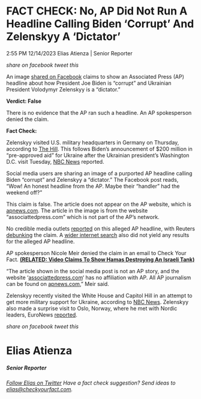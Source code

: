 FACT CHECK: No, AP Did Not Run A Headline Calling Biden ‘Corrupt’ And Zelenskyy A ‘Dictator’
============================================================================================

2:55 PM 12/14/2023 Elias Atienza | Senior Reporter

_share on facebook_ _tweet this_

 

An image [shared on Facebook](https://www.facebook.com/Farvoyager/posts/pfbid0j9wPBx6pjHRbZiS6GzUcLD5bH133GZBad9wqjg3QdzoTDHfFXdYuQjd2sAwmUvaDl) claims to show an Associated Press (AP) headline about how President Joe Biden is “corrupt” and Ukrainian President Volodymyr Zelenskyy is a “dictator.”  

**Verdict: False**

 

There is no evidence that the AP ran such a headline. An AP spokesperson denied the claim.

**Fact Check:**

Zelenskyy visited U.S. military headquarters in Germany on Thursday, according to [The Hill](https://thehill.com/homenews/ap/ap-politics/ap-zelenskyy-makes-first-visit-to-us-military-headquarters-in-germany-voices-optimism-about-us-aid/). This follows Biden’s announcement of $200 million in “pre-approved aid” for Ukraine after the Ukrainian president’s Washington D.C. visit Tuesday, [NBC News](https://www.nbcnews.com/politics/white-house/zelenskyy-biden-meet-ukraine-aid-package-stalls-congress-rcna129179) reported.

 

Social media users are sharing an image of a purported AP headline calling Biden “corrupt” and Zelenskyy a “dictator.” The Facebook post reads, “Wow! An honest headline from the AP. Maybe their “handler” had the weekend off?”

This claim is false. The article does not appear on the AP website, which is [apnews.com](https://apnews.com/). The article in the image is from the website “associattedpress.com” which is not part of the AP’s network.

No credible media outlets [reported](https://www.google.com/search?q=associated+press+biden+corrupt&sca_esv=590945601&tbm=nws&source=lnms&sa=X&ved=2ahUKEwi2vqOFvo-DAxWlI0QIHZkkCXQQ_AUoAXoECAEQAw&biw=1440&bih=813&dpr=2) on this alleged AP headline, with Reuters [debunking](https://www.reuters.com/fact-check/ap-didnt-run-headline-calling-biden-corrupt-zelenskiy-dictator-2023-12-13/) the claim. A [wider internet search](https://www.google.com/search?q=associated+press+biden+corrupt&oq=associated+press+biden+corrupt&gs_lcrp=EgZjaHJvbWUyBggAEEUYOTIHCAEQIRigATIHCAIQIRigAdIBCDQ5OTNqMWo0qAIAsAIA&sourceid=chrome&ie=UTF-8) also did not yield any results for the alleged AP headline.

 

AP spokesperson Nicole Meir denied the claim in an email to Check Your Fact. **[(RELATED: Video Claims To Show Hamas Destroying An Israeli Tank)](https://checkyourfact.com/2023/10/10/fact-check-video-hamas-israeli-tank/)**

“The article shown in the social media post is not an AP story, and the website ‘[associattedpress.com](http://associattedpress.com/)‘ has no affiliation with AP. All AP journalism can be found on [apnews.com](https://apnews.com/),” Meir said.

Zelenskyy recently visited the White House and Capitol Hill in an attempt to get more military support for Ukraine, according to [NBC News](https://www.nbcnews.com/politics/white-house/live-blog/zelenskyy-biden-ukraine-congress-live-updates-rcna129211). Zelenskyy also made a surprise visit to Oslo, Norway, where he met with Nordic leaders, EuroNews [reported](https://www.euronews.com/2023/12/13/ukrainian-president-zelenskyy-meets-nordic-leaders-in-oslo).

_share on facebook_ _tweet this_

Elias Atienza
=============

##### Senior Reporter

_[Follow Elias on Twitter](https://twitter.com/AtienzaElias)_ _Have a fact check suggestion? Send ideas to [elias@checkyourfact.com](elias@checkyourfact.com)._